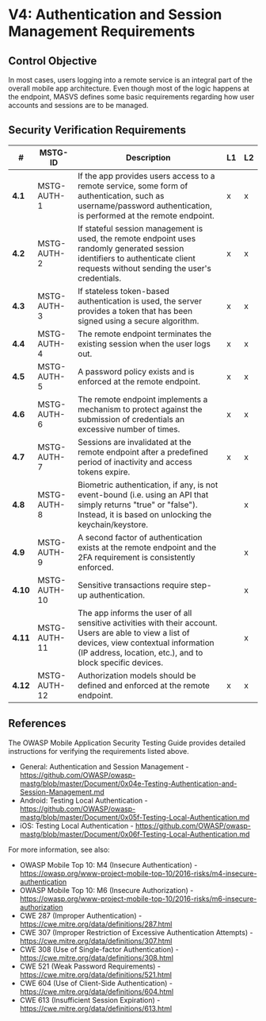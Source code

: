 # V4: Authentication and Session Management Requirements

## Control Objective

In most cases, users logging into a remote service is an integral part of the overall mobile app architecture. Even though most of the logic happens at the endpoint, MASVS defines some basic requirements regarding how user accounts and sessions are to be managed.

## Security Verification Requirements

| # | MSTG-ID | Description | L1 | L2 |
| -- | ---------- | ---------------------- | - | - |
| **4.1** | MSTG-AUTH-1 | If the app provides users access to a remote service, some form of authentication, such as username/password authentication, is performed at the remote endpoint. | x | x |
| **4.2** | MSTG-AUTH-2 | If stateful session management is used, the remote endpoint uses randomly generated session identifiers to authenticate client requests without sending the user's credentials. | x | x |
| **4.3** | MSTG-AUTH-3 | If stateless token-based authentication is used, the server provides a token that has been signed using a secure algorithm. | x | x |
| **4.4** | MSTG-AUTH-4 | The remote endpoint terminates the existing session when the user logs out. | x | x |
| **4.5** | MSTG-AUTH-5 | A password policy exists and is enforced at the remote endpoint. | x | x |
| **4.6** | MSTG-AUTH-6 | The remote endpoint implements a mechanism to protect against the submission of credentials an excessive number of times. | x | x |
| **4.7** | MSTG-AUTH-7 | Sessions are invalidated at the remote endpoint after a predefined period of inactivity and access tokens expire. | x | x |
| **4.8** | MSTG-AUTH-8 | Biometric authentication, if any, is not event-bound (i.e. using an API that simply returns "true" or "false"). Instead, it is based on unlocking the keychain/keystore. | | x |
| **4.9** | MSTG-AUTH-9 | A second factor of authentication exists at the remote endpoint and the 2FA requirement is consistently enforced.  | | x |
| **4.10** | MSTG-AUTH-10 | Sensitive transactions require step-up authentication. | | x |
| **4.11** | MSTG-AUTH-11 | The app informs the user of all sensitive activities with their account. Users are able to view a list of devices, view contextual information (IP address, location, etc.), and to block specific devices. | | x |
| **4.12** | MSTG-AUTH-12 | Authorization models should be defined and enforced at the remote endpoint. | x | x |

## References

The OWASP Mobile Application Security Testing Guide provides detailed instructions for verifying the requirements listed above.

- General: Authentication and Session Management - <https://github.com/OWASP/owasp-mastg/blob/master/Document/0x04e-Testing-Authentication-and-Session-Management.md>
- Android: Testing Local Authentication - <https://github.com/OWASP/owasp-mastg/blob/master/Document/0x05f-Testing-Local-Authentication.md>
- iOS: Testing Local Authentication - <https://github.com/OWASP/owasp-mastg/blob/master/Document/0x06f-Testing-Local-Authentication.md>

For more information, see also:

- OWASP Mobile Top 10: M4 (Insecure Authentication) - <https://owasp.org/www-project-mobile-top-10/2016-risks/m4-insecure-authentication>
- OWASP Mobile Top 10: M6 (Insecure Authorization) - <https://owasp.org/www-project-mobile-top-10/2016-risks/m6-insecure-authorization>
- CWE 287 (Improper Authentication) - <https://cwe.mitre.org/data/definitions/287.html>
- CWE 307 (Improper Restriction of Excessive Authentication Attempts) - <https://cwe.mitre.org/data/definitions/307.html>
- CWE 308 (Use of Single-factor Authentication) - <https://cwe.mitre.org/data/definitions/308.html>
- CWE 521 (Weak Password Requirements) - <https://cwe.mitre.org/data/definitions/521.html>
- CWE 604 (Use of Client-Side Authentication) - <https://cwe.mitre.org/data/definitions/604.html>
- CWE 613 (Insufficient Session Expiration) - <https://cwe.mitre.org/data/definitions/613.html>
